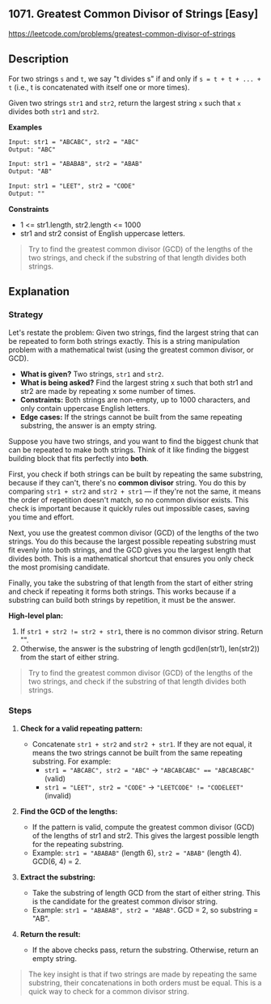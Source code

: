 ## 1071. Greatest Common Divisor of Strings [Easy]

https://leetcode.com/problems/greatest-common-divisor-of-strings

## Description
For two strings `s` and `t`, we say "t divides s" if and only if `s = t + t + ... + t` (i.e., t is concatenated with itself one or more times).

Given two strings `str1` and `str2`, return the largest string `x` such that `x` divides both `str1` and `str2`.

**Examples**
```tex
Input: str1 = "ABCABC", str2 = "ABC"
Output: "ABC"

Input: str1 = "ABABAB", str2 = "ABAB"
Output: "AB"

Input: str1 = "LEET", str2 = "CODE"
Output: ""
```

**Constraints**
- 1 <= str1.length, str2.length <= 1000
- str1 and str2 consist of English uppercase letters.

> Try to find the greatest common divisor (GCD) of the lengths of the two strings, and check if the substring of that length divides both strings.

## Explanation

### Strategy
Let's restate the problem: Given two strings, find the largest string that can be repeated to form both strings exactly. This is a string manipulation problem with a mathematical twist (using the greatest common divisor, or GCD).

- **What is given?** Two strings, `str1` and `str2`.
- **What is being asked?** Find the largest string x such that both str1 and str2 are made by repeating x some number of times.
- **Constraints:** Both strings are non-empty, up to 1000 characters, and only contain uppercase English letters.
- **Edge cases:** If the strings cannot be built from the same repeating substring, the answer is an empty string.

Suppose you have two strings, and you want to find the biggest chunk that can be repeated to make both strings. Think of it like finding the biggest building block that fits perfectly into **both**.

First, you check if both strings can be built by repeating the same substring, because if they can't, there's no **common divisor** string. You do this by comparing `str1 + str2` and `str2 + str1` — if they're not the same, it means the order of repetition doesn't match, so no common divisor exists. This check is important because it quickly rules out impossible cases, saving you time and effort.

Next, you use the greatest common divisor (GCD) of the lengths of the two strings. You do this because the largest possible repeating substring must fit evenly into both strings, and the GCD gives you the largest length that divides both. This is a mathematical shortcut that ensures you only check the most promising candidate.

Finally, you take the substring of that length from the start of either string and check if repeating it forms both strings. This works because if a substring can build both strings by repetition, it must be the answer. 

**High-level plan:**
1. If `str1 + str2 != str2 + str1`, there is no common divisor string. Return "".
2. Otherwise, the answer is the substring of length gcd(len(str1), len(str2)) from the start of either string.

> Try to find the greatest common divisor (GCD) of the lengths of the two strings, and check if the substring of that length divides both strings.

### Steps
1. **Check for a valid repeating pattern:**
   - Concatenate `str1 + str2` and `str2 + str1`. If they are not equal, it means the two strings cannot be built from the same repeating substring. For example:
     - `str1 = "ABCABC", str2 = "ABC"` → `"ABCABCABC" == "ABCABCABC"` (valid)
     - `str1 = "LEET", str2 = "CODE"` → `"LEETCODE" != "CODELEET"` (invalid)

2. **Find the GCD of the lengths:**
   - If the pattern is valid, compute the greatest common divisor (GCD) of the lengths of str1 and str2. This gives the largest possible length for the repeating substring.
   - Example: `str1 = "ABABAB"` (length 6), `str2 = "ABAB"` (length 4). GCD(6, 4) = 2.

3. **Extract the substring:**
   - Take the substring of length GCD from the start of either string. This is the candidate for the greatest common divisor string.
   - Example: `str1 = "ABABAB", str2 = "ABAB"`. GCD = 2, so substring = "AB".

4. **Return the result:**
   - If the above checks pass, return the substring. Otherwise, return an empty string.

> The key insight is that if two strings are made by repeating the same substring, their concatenations in both orders must be equal. This is a quick way to check for a common divisor string.
